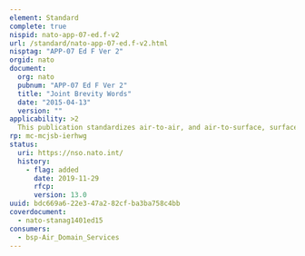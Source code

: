 ```yaml
---
element: Standard
complete: true
nispid: nato-app-07-ed.f-v2
url: /standard/nato-app-07-ed.f-v2.html
nisptag: "APP-07 Ed F Ver 2"
orgid: nato
document:
  org: nato
  pubnum: "APP-07 Ed F Ver 2"
  title: "Joint Brevity Words"
  date: "2015-04-13"
  version: ""
applicability: >2
  This publication standardizes air-to-air, and air-to-surface, surface-to-air brevity code words. The scope is limited to those brevity codes used in multiservice operations and does not include words unique to single-service operations. While not authoritative in nature, all services agree to these brevity code meanings.
rp: mc-mcjsb-ierhwg
status:
  uri: https://nso.nato.int/
  history: 
    - flag: added
      date: 2019-11-29
      rfcp: 
      version: 13.0
uuid: bdc669a6-22e3-47a2-82cf-ba3ba758c4bb
coverdocument:
  - nato-stanag1401ed15
consumers:
  - bsp-Air_Domain_Services
---
```

